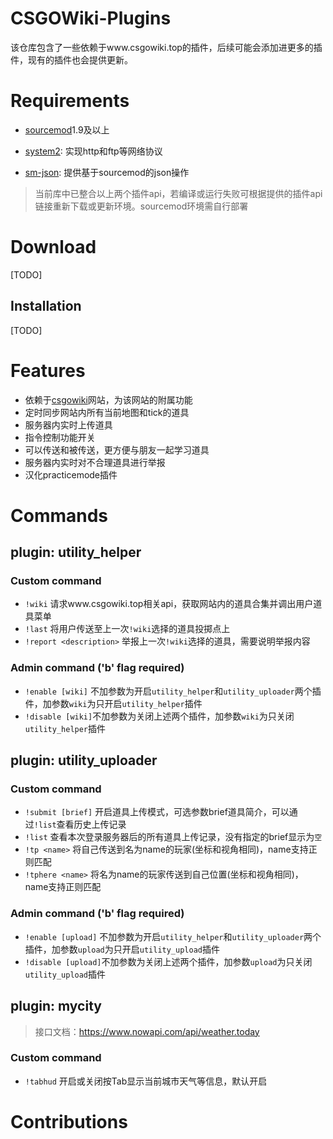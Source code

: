 # CSGOWiki-Plugins
该仓库包含了一些依赖于www.csgowiki.top的插件，后续可能会添加进更多的插件，现有的插件也会提供更新。
# Requirements

- [sourcemod](https://www.sourcemod.net/downloads.php?branch=stable)1.9及以上

- [system2](https://github.com/dordnung/System2): 实现http和ftp等网络协议
- [sm-json](https://github.com/clugg/sm-json): 提供基于sourcemod的json操作

> 当前库中已整合以上两个插件api，若编译或运行失败可根据提供的插件api链接重新下载或更新环境。sourcemod环境需自行部署

# Download
[TODO]
## Installation
[TODO]
# Features

- 依赖于[csgowiki](www.csgowiki.top)网站，为该网站的附属功能
- 定时同步网站内所有当前地图和tick的道具
- 服务器内实时上传道具
- 指令控制功能开关
- 可以传送和被传送，更方便与朋友一起学习道具
- 服务器内实时对不合理道具进行举报
- 汉化practicemode插件

# Commands

## plugin: utility_helper

### Custom command

- `!wiki` 请求www.csgowiki.top相关api，获取网站内的道具合集并调出用户道具菜单
- `!last` 将用户传送至上一次`!wiki`选择的道具投掷点上
- `!report <description>` 举报上一次`!wiki`选择的道具，需要说明举报内容

### Admin command ('b' flag required)

- `!enable [wiki]` 不加参数为开启`utility_helper`和`utility_uploader`两个插件，加参数`wiki`为只开启`utility_helper`插件
- `!disable [wiki]`不加参数为关闭上述两个插件，加参数`wiki`为只关闭`utility_helper`插件

## plugin: utility_uploader

### Custom command

- `!submit [brief]` 开启道具上传模式，可选参数brief道具简介，可以通过`!list`查看历史上传记录
- `!list` 查看本次登录服务器后的所有道具上传记录，没有指定的brief显示为`空`
- `!tp <name>` 将自己传送到名为name的玩家(坐标和视角相同)，name支持正则匹配
- `!tphere <name>` 将名为name的玩家传送到自己位置(坐标和视角相同)，name支持正则匹配

### Admin command ('b' flag required)

- `!enable [upload]` 不加参数为开启`utility_helper`和`utility_uploader`两个插件，加参数`upload`为只开启`utility_upload`插件
- `!disable [upload]`不加参数为关闭上述两个插件，加参数`upload`为只关闭`utility_upload`插件

## plugin: mycity
> 接口文档：https://www.nowapi.com/api/weather.today
### Custom command
- `!tabhud` 开启或关闭按Tab显示当前城市天气等信息，默认开启

# Contributions

